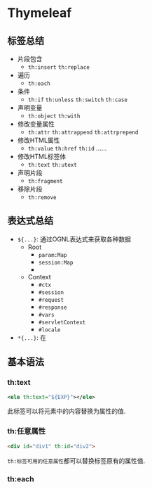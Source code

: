 # Thymeleaf





## 标签总结

* 片段包含
  * `th:insert` `th:replace`
* 遍历
  * `th:each`
* 条件
  * `th:if` `th:unless` `th:switch` `th:case`
* 声明变量
  * `th:object` `th:with`
* 修改变量属性
  * `th:attr` `th:attrappend` `th:attrprepend`
* 修改HTML属性
  * `th:value` `th:href` `th:id` ......
* 修改HTML标签体
  * `th:text` `th:utext`
* 声明片段
  * `th:fragment`
* 移除片段
  * `th:remove`



## 表达式总结

* `${...}`: 通过OGNL表达式来获取各种数据
  * Root
    * `param:Map` 
    * `session:Map`
    * 
  * Context
    * `#ctx`
    * `#session`
    * `#request`
    * `#response`
    * `#vars`
    * `#servletContext`
    * `#locale`
* `*{...}`: 在











## 基本语法









### th:text

```xml
<ele th:text="${EXP}"></ele>
```

此标签可以将元素中的内容替换为属性的值.



### th:任意属性

```html
<div id="div1" th:id="div2">
```

`th:标签可用的任意属性`都可以替换标签原有的属性值.



### th:each

